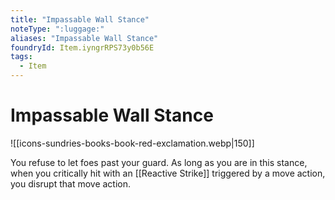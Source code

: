 ```yaml
---
title: "Impassable Wall Stance"
noteType: ":luggage:"
aliases: "Impassable Wall Stance"
foundryId: Item.iyngrRPS73y0b56E
tags:
  - Item
---
```


# Impassable Wall Stance
![[icons-sundries-books-book-red-exclamation.webp|150]]

You refuse to let foes past your guard. As long as you are in this stance, when you critically hit with an [[Reactive Strike]] triggered by a move action, you disrupt that move action.
